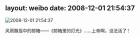 layout: weibo
date: 2008-12-01 21:54:37
---
<meta name="referrer" content="no-referrer" />

<img src="/images/renren.ico" style="float: left;"/>2008-12-01 21:54:37

风雨飘摇中的邮箱——《邮箱里的灯光》……上帝啊，没法活了！


